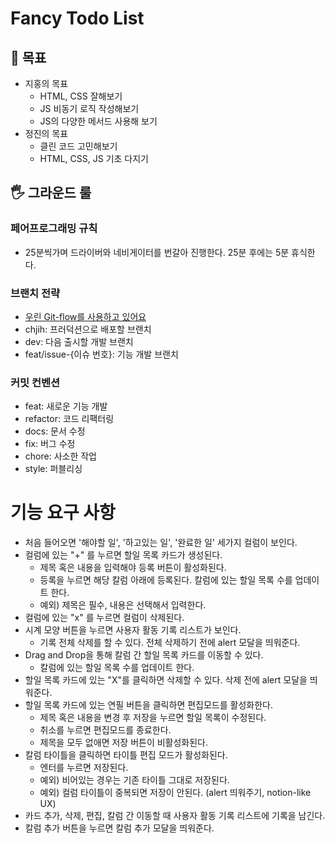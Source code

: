 # Fancy Todo List

## 🏅 목표

- 지홍의 목표
  - HTML, CSS 잘해보기
  - JS 비동기 로직 작성해보기
  - JS의 다양한 메서드 사용해 보기
- 정진의 목표
  - 클린 코드 고민해보기
  - HTML, CSS, JS 기초 다지기

## 🖐️ 그라운드 룰

### 페어프로그래밍 규칙

- 25분씩가며 드라이버와 네비게이터를 번갈아 진행한다. 25분 후에는 5분 휴식한다.

### 브랜치 전략

- [우린 Git-flow를 사용하고 있어요](https://techblog.woowahan.com/2553/)
- chjih: 프러덕션으로 배포할 브랜치
- dev: 다음 출시할 개발 브랜치
- feat/issue-{이슈 번호}: 기능 개발 브랜치

### 커밋 컨벤션

- feat: 새로운 기능 개발
- refactor: 코드 리팩터링
- docs: 문서 수정
- fix: 버그 수정
- chore: 사소한 작업
- style: 퍼블리싱

# 기능 요구 사항

- 처음 들어오면 '해야할 일', '하고있는 일', '완료한 일' 세가지 컬럼이 보인다.
- 컬럼에 있는 "+" 를 누르면 할일 목록 카드가 생성된다.
  - 제목 혹은 내용을 입력해야 등록 버튼이 활성화된다.
  - 등록을 누르면 해당 칼럼 아래에 등록된다. 칼럼에 있는 할일 목록 수를 업데이트 한다.
  - 예외) 제목은 필수, 내용은 선택해서 입력한다.
- 컬럼에 있는 "x" 를 누르면 컬럼이 삭제된다.
- 시계 모양 버튼을 누르면 사용자 활동 기록 리스트가 보인다.
  - 기록 전체 삭제를 할 수 있다. 전체 삭제하기 전에 alert 모달을 띄워준다.
- Drag and Drop을 통해 칼럼 간 할일 목록 카드를 이동할 수 있다.
  - 칼럼에 있는 할일 목록 수를 업데이트 한다.
- 할일 목록 카드에 있는 "X"를 클릭하면 삭제할 수 있다. 삭제 전에 alert 모달을 띄워준다.
- 할일 목록 카드에 있는 연필 버튼을 클릭하면 편집모드를 활성화한다.
  - 제목 혹은 내용을 변경 후 저장을 누르면 할일 목록이 수정된다.
  - 취소를 누르면 편집모드를 종료한다.
  - 제목을 모두 없애면 저장 버튼이 비활성화된다.
- 칼럼 타이틀을 클릭하면 타이틀 편집 모드가 활성화된다.
  - 엔터를 누르면 저장된다.
  - 예외) 비어있는 경우는 기존 타이틀 그대로 저장된다.
  - 예외) 컬럼 타이틀이 중복되면 저장이 안된다. (alert 띄워주기, notion-like UX)
- 카드 추가, 삭제, 편집, 칼럼 간 이동할 때 사용자 활동 기록 리스트에 기록을 남긴다.
- 칼럼 추가 버튼을 누르면 칼럼 추가 모달을 띄워준다.

